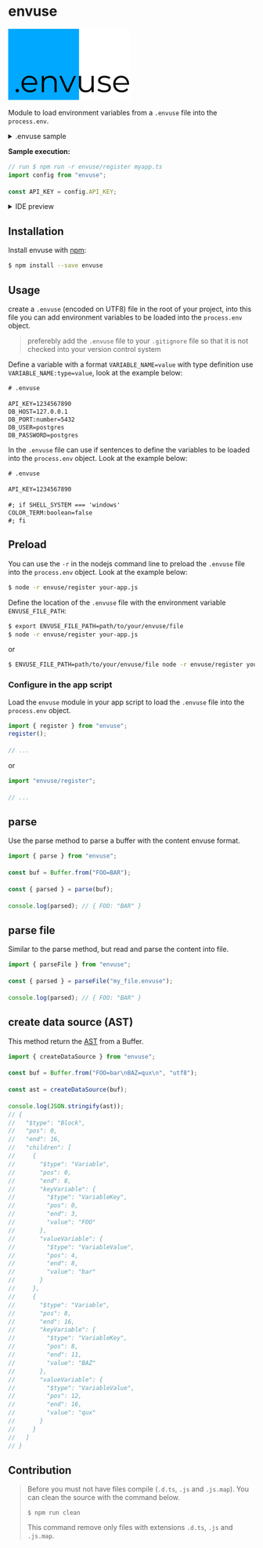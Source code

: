 # envuse

![](./assets/brand/brand@250w.png)

Module to load environment variables from a `.envuse` file into the `process.env`.

<details>
  <summary>.envuse sample</summary>
  <img src="./assets/sample-syntax-highlighting-for-envuse.png"/>
</details>

**Sample execution:**

```ts
// run $ npm run -r envuse/register myapp.ts
import config from "envuse";

const API_KEY = config.API_KEY;
```

<details>
  <summary>IDE preview</summary>
  <img src="./assets/ide-preview.png"/>
</details>

## Installation

Install envuse with [npm](https://www.npmjs.com/):

```sh
$ npm install --save envuse
```

## Usage

create a `.envuse` (encoded on UTF8) file in the root of your project, into this file you can add environment variables to be loaded into the `process.env` object.

> preferebly add the `.envuse` file to your `.gitignore` file so that it is not checked into your version control system

Define a variable with a format `VARIABLE_NAME=value` with type definition use `VARIABLE_NAME:type=value`, look at the example below:

```envuse
# .envuse

API_KEY=1234567890
DB_HOST=127.0.0.1
DB_PORT:number=5432
DB_USER=postgres
DB_PASSWORD=postgres
```

In the `.envuse` file can use if sentences to define the variables to be loaded into the `process.env` object. Look at the example below:

```envuse
# .envuse

API_KEY=1234567890

#; if SHELL_SYSTEM === 'windows'
COLOR_TERM:boolean=false
#; fi
```

## Preload

You can use the `-r` in the nodejs command line to preload the `.envuse` file into the `process.env` object. Look at the example below:

```sh
$ node -r envuse/register your-app.js
```

Define the location of the `.envuse` file with the environment variable `ENVUSE_FILE_PATH`:

```sh
$ export ENVUSE_FILE_PATH=path/to/your/envuse/file
$ node -r envuse/register your-app.js
```

or

```sh
$ ENVUSE_FILE_PATH=path/to/your/envuse/file node -r envuse/register your-app.js
```

### Configure in the app script

Load the `envuse` module in your app script to load the `.envuse` file into the `process.env` object.

```ts
import { register } from "envuse";
register();

// ...
```

or

```ts
import "envuse/register";

// ...
```

## parse

Use the parse method to parse a buffer with the content envuse format.

```ts
import { parse } from "envuse";

const buf = Buffer.from("FOO=BAR");

const { parsed } = parse(buf);

console.log(parsed); // { FOO: "BAR" }
```

## parse file

Similar to the parse method, but read and parse the content into file.

```ts
import { parseFile } from "envuse";

const { parsed } = parseFile("my_file.envuse");

console.log(parsed); // { FOO: "BAR" }
```

## create data source (AST)

This method return the [AST](https://en.wikipedia.org/wiki/Abstract_syntax_tree) from a Buffer.

```ts
import { createDataSource } from "envuse";

const buf = Buffer.from("FOO=bar\nBAZ=qux\n", "utf8");

const ast = createDataSource(buf);

console.log(JSON.stringify(ast));
// {
//   "$type": "Block",
//   "pos": 0,
//   "end": 16,
//   "children": [
//     {
//       "$type": "Variable",
//       "pos": 0,
//       "end": 8,
//       "keyVariable": {
//         "$type": "VariableKey",
//         "pos": 0,
//         "end": 3,
//         "value": "FOO"
//       },
//       "valueVariable": {
//         "$type": "VariableValue",
//         "pos": 4,
//         "end": 8,
//         "value": "bar"
//       }
//     },
//     {
//       "$type": "Variable",
//       "pos": 8,
//       "end": 16,
//       "keyVariable": {
//         "$type": "VariableKey",
//         "pos": 8,
//         "end": 11,
//         "value": "BAZ"
//       },
//       "valueVariable": {
//         "$type": "VariableValue",
//         "pos": 12,
//         "end": 16,
//         "value": "qux"
//       }
//     }
//   ]
// }
```

## Contribution

> Before you must not have files compile (`.d.ts`, `.js` and `.js.map`). You can clean the source with the command below.
>
> ```shell
> $ npm run clean
> ```
>
> This command remove only files with extensions `.d.ts`, `.js` and `.js.map`.

